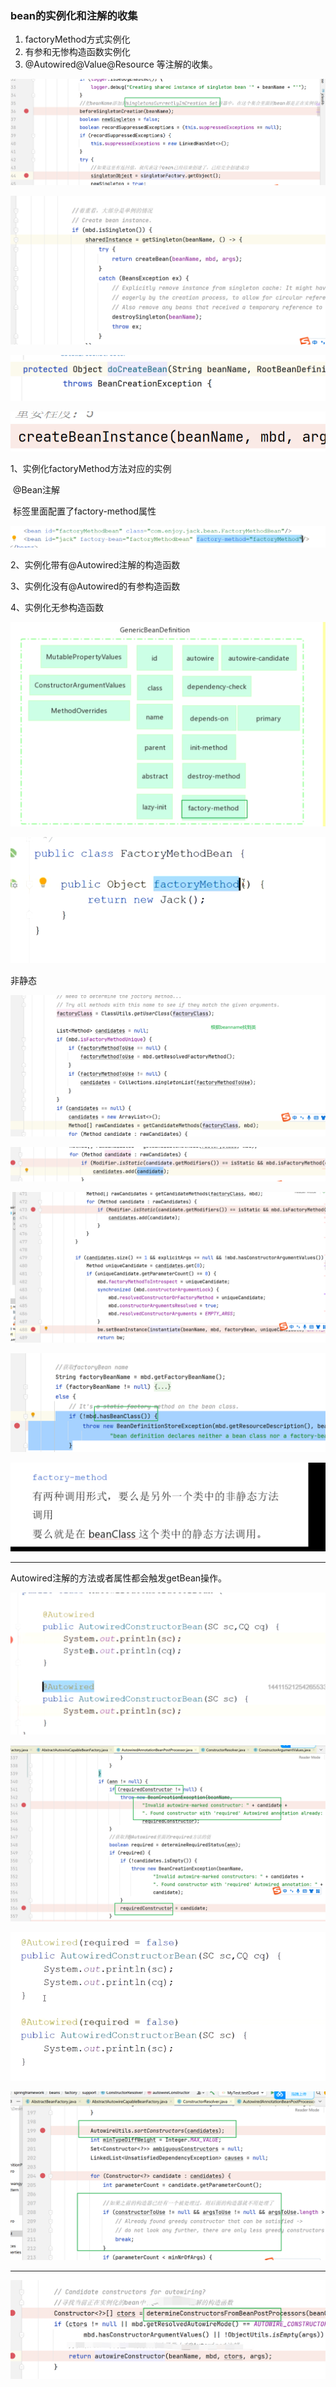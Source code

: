 ###  bean的实例化和注解的收集



1. factoryMethod方式实例化
2. 有参和无惨构造函数实例化
3. @Autowired@Value@Resource 等注解的收集。



![image-20221211085231314](5、bean的实例化和注解的收集.assets/image-20221211085231314.png)

![image-20221211085312587](5、bean的实例化和注解的收集.assets/image-20221211085312587.png)

![image-20221211085419425](5、bean的实例化和注解的收集.assets/image-20221211085419425.png)

![image-20221211085532003](5、bean的实例化和注解的收集.assets/image-20221211085532003.png)



1、实例化factoryMethod方法对应的实例

​        @Bean注解

​        <bean>标签里面配置了factory-method属性

![image-20221211090257221](5、bean的实例化和注解的收集.assets/image-20221211090257221.png)

2、实例化带有@Autowired注解的构造函数

3、实例化没有@Autowired的有参构造函数

4、实例化无参构造函数

![image-20221211090728978](5、bean的实例化和注解的收集.assets/image-20221211090728978.png)

![image-20221211091134268](5、bean的实例化和注解的收集.assets/image-20221211091134268.png)

非静态

![image-20221211091740714](5、bean的实例化和注解的收集.assets/image-20221211091740714.png)

![image-20221211091958767](5、bean的实例化和注解的收集.assets/image-20221211091958767.png)

![image-20221211092235173](5、bean的实例化和注解的收集.assets/image-20221211092235173.png)

![image-20221211092413359](5、bean的实例化和注解的收集.assets/image-20221211092413359.png)

![image-20221211092626230](5、bean的实例化和注解的收集.assets/image-20221211092626230.png)

------



Autowired注解的方法或者属性都会触发getBean操作。

![image-20221211140009994](5、bean的实例化和注解的收集.assets/image-20221211140009994.png)

![image-20221211140311485](5、bean的实例化和注解的收集.assets/image-20221211140311485.png)

![image-20221211141142014](5、bean的实例化和注解的收集.assets/image-20221211141142014.png)

![image-20221211141433406](5、bean的实例化和注解的收集.assets/image-20221211141433406.png)

------

![image-20221211143142975](5、bean的实例化和注解的收集.assets/image-20221211143142975.png)
